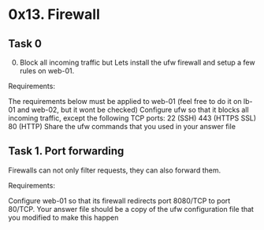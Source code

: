 # 0x13. Firewall
## Task 0
0. Block all incoming traffic but
Lets install the ufw firewall and setup a few rules on web-01.

Requirements:

The requirements below must be applied to web-01 (feel free to do it on lb-01 and web-02, but it wont be checked)
Configure ufw so that it blocks all incoming traffic, except the following TCP ports:
22 (SSH)
443 (HTTPS SSL)
80 (HTTP)
Share the ufw commands that you used in your answer file

## Task 1. Port forwarding
Firewalls can not only filter requests, they can also forward them.

Requirements:

Configure web-01 so that its firewall redirects port 8080/TCP to port 80/TCP.
Your answer file should be a copy of the ufw configuration file that you modified to make this happen
